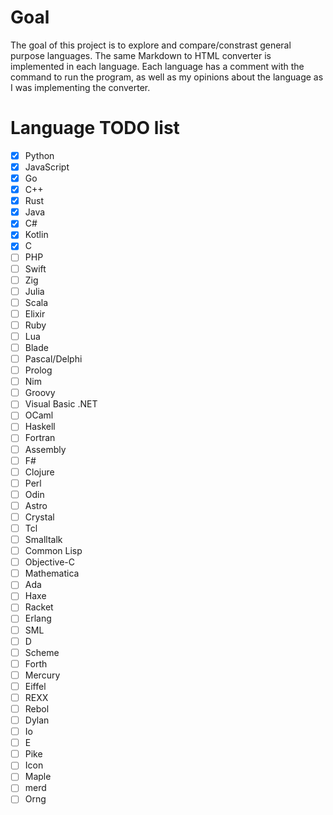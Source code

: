 # Goal
The goal of this project is to explore and compare/constrast general purpose languages. The same Markdown to HTML converter is implemented in each language. Each language has a comment with the command to run the program, as well as my opinions about the language as I was implementing the converter.

# Language TODO list
- [x] Python                
- [x] JavaScript            
- [x] Go                    
- [x] C++                   
- [x] Rust                  
- [x] Java                  
- [x] C#                    
- [x] Kotlin                
- [x] C                     
- [ ] PHP                   
- [ ] Swift                 
- [ ] Zig                   
- [ ] Julia                 
- [ ] Scala                 
- [ ] Elixir                
- [ ] Ruby                  
- [ ] Lua                   
- [ ] Blade                 
- [ ] Pascal/Delphi         
- [ ] Prolog                
- [ ] Nim                   
- [ ] Groovy                
- [ ] Visual Basic .NET     
- [ ] OCaml                 
- [ ] Haskell               
- [ ] Fortran               
- [ ] Assembly
- [ ] F#                    
- [ ] Clojure               
- [ ] Perl                  
- [ ] Odin                  
- [ ] Astro
- [ ] Crystal               
- [ ] Tcl                   
- [ ] Smalltalk             
- [ ] Common Lisp           
- [ ] Objective-C           
- [ ] Mathematica           
- [ ] Ada                   
- [ ] Haxe                  
- [ ] Racket                
- [ ] Erlang                
- [ ] SML               
- [ ] D                     
- [ ] Scheme          
- [ ] Forth
- [ ] Mercury
- [ ] Eiffel
- [ ] REXX
- [ ] Rebol
- [ ] Dylan
- [ ] Io
- [ ] E
- [ ] Pike
- [ ] Icon
- [ ] Maple
- [ ] merd
- [ ] Orng